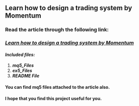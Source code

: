 ## Learn how to design a trading system by Momentum
### Read the article through the following link:
### ***[Learn how to design a trading system by Momentum](https://www.mql5.com/en/articles/10547)***
#### ***Included files:***
1. ***mq5_Files***
2. ***ex5_Files***
3. ***README File***
#### You can find mq5 files attached to the article also.

#### I hope that you find this project useful for you.
